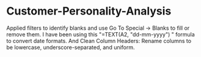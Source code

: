 # Customer-Personality-Analysis
Applied  filters to identify blanks and use Go To Special → Blanks to fill or remove them. I have been using this "=TEXT(A2, "dd-mm-yyyy") " formula to convert date formats. And Clean Column Headers: Rename columns to be lowercase, underscore-separated, and uniform.

